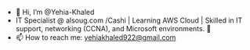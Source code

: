 - 👋 Hi, I’m @Yehia-Khaled
- IT Specialist @ alsoug.com /Cashi | Learning AWS Cloud | Skilled in IT support, networking (CCNA), and Microsoft environments. 🚀
- 📫 How to reach me: yehiakhaled922@gmail.com

<!---
Yehia-Khaled/Yehia-Khaled is a ✨ special ✨ repository because its `README.md` (this file) appears on your GitHub profile.
You can click the Preview link to take a look at your changes.
- 💞️ I’m looking to collaborate on ...
--->

